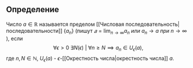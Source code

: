 ## Определение

Число $a \in \mathbb{R}$ называется пределом [[Числовая последовательность|последовательности]] $\{a_{n}\}$ (пишут $𝑎 = \lim_{n\to\infty} a_{n} \ или \ a_{n} \to a \ при \ n \to \infty$ ), если
$$\forall\epsilon > 0 \ \exists N(\epsilon) \ | \ \forall n \geq N \implies a_n \in U_\epsilon(a),$$
где $n, N \in \mathbb{N}$, $U_\epsilon(a)$ - $\epsilon$-[[Окрестность числа|окрестность числа]] $a$.
